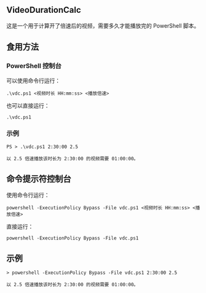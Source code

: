 ## VideoDurationCalc
这是一个用于计算开了倍速后的视频，需要多久才能播放完的 PowerShell 脚本。
## 食用方法
### PowerShell 控制台
可以使用命令行运行：
```
.\vdc.ps1 <视频时长 HH:mm:ss> <播放倍速>
```
也可以直接运行：
```
.\vdc.ps1
```
### 示例
```
PS > .\vdc.ps1 2:30:00 2.5

以 2.5 倍速播放该时长为 2:30:00 的视频需要 01:00:00。
```
## 命令提示符控制台
使用命令行运行：
```
powershell -ExecutionPolicy Bypass -File vdc.ps1 <视频时长 HH:mm:ss> <播放倍速>
```
直接运行：
```
powershell -ExecutionPolicy Bypass -File vdc.ps1
```
## 示例
```
> powershell -ExecutionPolicy Bypass -File vdc.ps1 2:30:00 2.5

以 2.5 倍速播放该时长为 2:30:00 的视频需要 01:00:00。
```